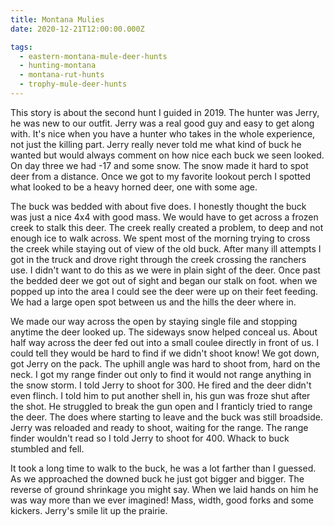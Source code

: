 ```yaml
---
title: Montana Mulies
date: 2020-12-21T12:00:00.000Z

tags:
  - eastern-montana-mule-deer-hunts
  - hunting-montana
  - montana-rut-hunts
  - trophy-mule-deer-hunts
---
```


This story is about the second hunt I guided in 2019. The hunter was Jerry, he was new to our outfit. Jerry was a real good guy and easy to get along with. It's nice when you have a hunter who takes in the whole experience, not just the killing part. Jerry really never told me what kind of buck he wanted but would always comment on how nice each buck we seen looked. On day three we had -17 and some snow. The snow made it hard to spot deer from a distance. Once we got to my favorite lookout perch I spotted what looked to be a heavy horned deer, one with some age.

The buck was bedded with about five does. I honestly thought the buck was just a nice 4x4 with good mass. We would have to get across a frozen creek to stalk this deer. The creek really created a problem, to deep and not enough ice to walk across. We spent most of the morning trying to cross the creek while staying out of view of the old buck. After many ill attempts I got in the truck and drove right through the creek crossing the ranchers use. I didn't want to do this as we were in plain sight of the deer. Once past the bedded deer we got out of sight and began our stalk on foot. when we popped up into the area I could see the deer were up on their feet feeding. We had a large open spot between us and the hills the deer where in.

We made our way across the open by staying single file and stopping anytime the deer looked up. The sideways snow helped conceal us. About half way across the deer fed out into a small coulee directly in front of us. I could tell they would be hard to find if we didn't shoot know! We got down, got Jerry on the pack. The uphill angle was hard to shoot from, hard on the neck. I got my range finder out only to find it would not range anything in the snow storm. I told Jerry to shoot for 300. He fired and the deer didn't even flinch. I told him to put another shell in, his gun was froze shut after the shot. He struggled to break the gun open and I franticly tried to range the deer. The does where starting to leave and the buck was still broadside. Jerry was reloaded and ready to shoot, waiting for the range. The range finder wouldn't read so I told Jerry to shoot for 400. Whack to buck stumbled and fell.

It took a long time to walk to the buck, he was a lot farther than I guessed. As we approached the downed buck he just got bigger and bigger. The reverse of ground shrinkage you might say. When we laid hands on him he was way more than we ever imagined! Mass, width, good forks and some kickers. Jerry's smile lit up the prairie.
